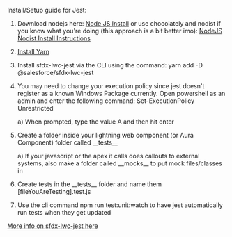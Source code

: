 Install/Setup guide for Jest:

1) Download nodejs here: [Node JS Install](https://nodejs.org/en/download/) or use chocolately and nodist if you know what you're doing (this approach is a bit better imo): [NodeJS Nodist Install Instructions](https://github.com/nullivex/nodist)

2) [Install Yarn](https://classic.yarnpkg.com/en/docs/install/#windows-stable)

3) Install sfdx-lwc-jest via the CLI using the command: yarn add -D @salesforce/sfdx-lwc-jest

4) You may need to change your execution policy since jest doesn't register as a known Windows Package currently. Open powershell as an admin and enter the following command: Set-ExecutionPolicy Unrestricted

    a) When prompted, type the value A and then hit enter

5) Create a folder inside your lightning web component (or Aura Component) folder called \_\_tests\_\_

    a) If your javascript or the apex it calls does callouts to external systems, also make a folder called \_\_mocks\_\_ to put mock files/classes in

6) Create tests in the \_\_tests\_\_ folder and name them [fileYouAreTesting].test.js

7) Use the cli command npm run test:unit:watch to have jest automatically run tests when they get updated 

[More info on sfdx-lwc-jest here](https://github.com/salesforce/sfdx-lwc-jest)
